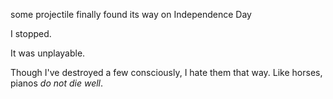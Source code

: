 some projectile finally found its way
on Independence Day

I stopped.

It was unplayable.

Though I've destroyed a few consciously,
I hate them that way.
Like horses,
pianos *do not die well*.